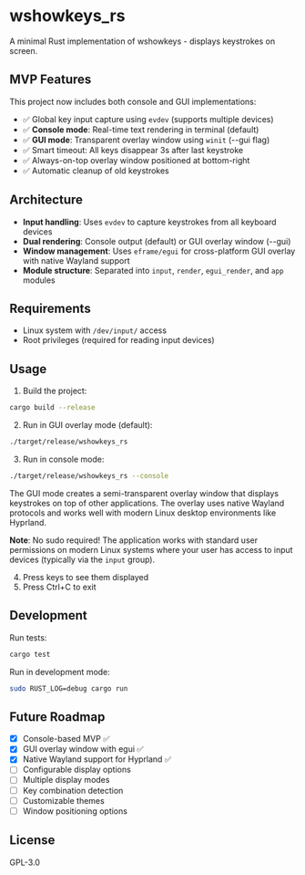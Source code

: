 # wshowkeys_rs

A minimal Rust implementation of wshowkeys - displays keystrokes on screen.

## MVP Features

This project now includes both console and GUI implementations:

- ✅ Global key input capture using `evdev` (supports multiple devices)
- ✅ **Console mode**: Real-time text rendering in terminal (default)
- ✅ **GUI mode**: Transparent overlay window using `winit` (--gui flag)
- ✅ Smart timeout: All keys disappear 3s after last keystroke
- ✅ Always-on-top overlay window positioned at bottom-right
- ✅ Automatic cleanup of old keystrokes

## Architecture

- **Input handling**: Uses `evdev` to capture keystrokes from all keyboard devices
- **Dual rendering**: Console output (default) or GUI overlay window (--gui)
- **Window management**: Uses `eframe/egui` for cross-platform GUI overlay with native Wayland support
- **Module structure**: Separated into `input`, `render`, `egui_render`, and `app` modules

## Requirements

- Linux system with `/dev/input/` access
- Root privileges (required for reading input devices)

## Usage

1. Build the project:
```bash
cargo build --release
```

2. Run in GUI overlay mode (default):
```bash
./target/release/wshowkeys_rs
```

3. Run in console mode:
```bash
./target/release/wshowkeys_rs --console
```

The GUI mode creates a semi-transparent overlay window that displays keystrokes on top of other applications. The overlay uses native Wayland protocols and works well with modern Linux desktop environments like Hyprland.

**Note**: No sudo required! The application works with standard user permissions on modern Linux systems where your user has access to input devices (typically via the `input` group).

4. Press keys to see them displayed
5. Press Ctrl+C to exit

## Development

Run tests:
```bash
cargo test
```

Run in development mode:
```bash
sudo RUST_LOG=debug cargo run
```

## Future Roadmap

- [x] Console-based MVP ✅
- [x] GUI overlay window with egui ✅  
- [x] Native Wayland support for Hyprland ✅
- [ ] Configurable display options
- [ ] Multiple display modes  
- [ ] Key combination detection
- [ ] Customizable themes
- [ ] Window positioning options

## License

GPL-3.0